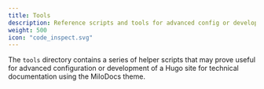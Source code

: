 ```yaml
---
title: Tools
description: Reference scripts and tools for advanced config or development.
weight: 500
icon: "code_inspect.svg"
---
```


The `tools` directory contains a series of helper scripts that may prove useful for advanced configuration or development of a Hugo site for technical documentation using the MiloDocs theme.
